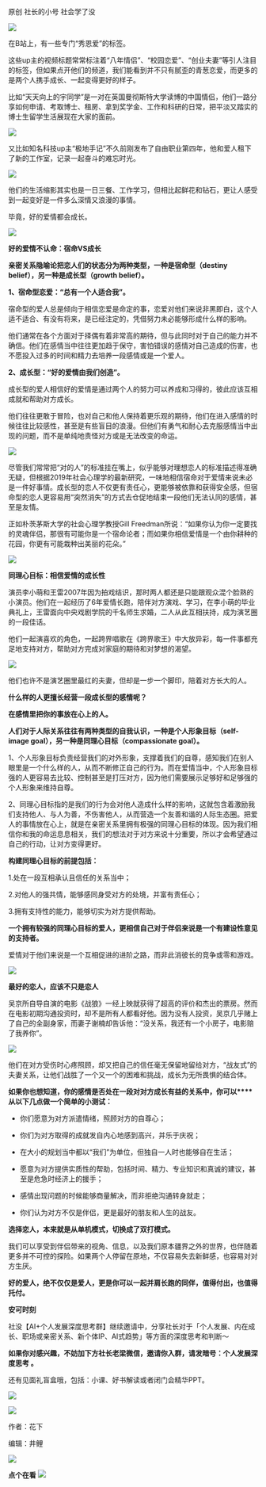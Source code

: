 原创 社长的小号 社会学了没 

![](https://mmbiz.qpic.cn/mmbiz_gif/3M1Z7d4jvjY5Y0szbKBJbxpcUiaYiado0gRdtw7V5qxDbBq2OSATYPObCjUR8KoNazQaVbtQZMLksFQnW2vDqibbQ/640?wx_fmt=gif)  

  

在B站上，有一些专门“秀恩爱”的标签。

这些up主的视频标题常常标注着“八年情侣”、“校园恋爱”、“创业夫妻”等引人注目的标签，但如果点开他们的频道，我们能看到并不只有腻歪的青葱恋爱，而更多的是两个人携手成长、一起变得更好的样子。

比如“天天向上的宇同学”是一对在英国曼彻斯特大学读博的中国情侣，他们一路分享如何申请、考取博士、租房、拿到奖学金、工作和科研的日常，把平淡又踏实的博士生留学生活展现在大家的面前。

  

![](https://mmbiz.qpic.cn/mmbiz_jpg/3M1Z7d4jvjY5Y0szbKBJbxpcUiaYiado0gX2TfMEdL3GJhqQr3PtNLOInmyB4y9Micg3ibr4GaXN11qarWlCDicQgeQ/640?wx_fmt=jpeg)

又比如知名科技up主“极地手记”不久前刚发布了自由职业第四年，他和爱人租下了新的工作室，记录一起奋斗的难忘时光。

  

![](https://mmbiz.qpic.cn/mmbiz_jpg/3M1Z7d4jvjY5Y0szbKBJbxpcUiaYiado0g5b3EqbjAiaoMGZyFbnMg6OMHjctiatzwf0uHuAVaajmaicExOy2KwuRGg/640?wx_fmt=jpeg)

他们的生活缩影其实也是一日三餐、工作学习，但相比起鲜花和钻石，更让人感受到一起变好是一件多么深情又浪漫的事情。

毕竟，好的爱情都会成长。

  

![](https://mmbiz.qpic.cn/mmbiz_png/3M1Z7d4jvjbR1NtZj4lWHt9hanjViacA8akGOzo8Ia1YuoPula5ibxE5SQG4DSnJeialFPULn70NgfoCHTOLCyE0Q/640?wx_fmt=png)

**好的爱情不认命：宿命VS成长**

  

**亲密关系隐喻论把恋人们的状态分为两种类型，一种是宿命型（destiny belief），另一种是成长型（growth belief）。**

**1、宿命型恋爱：“总有一个人适合我”。**

宿命型的爱人总是倾向于相信恋爱是命定的事，恋爱对他们来说非黑即白，这个人适不适合、有没有将来，是已经注定的，凭借努力未必能够形成什么样的影响。

  

他们通常在各个方面对于择偶有着非常高的期待，但与此同时对于自己的能力并不确信。他们在感情当中往往更加趋于保守，害怕错误的感情对自己造成的伤害，也不愿投入过多的时间和精力去培养一段感情或是一个爱人。

**2、成长型：“好的爱情由我们创造”。**

成长型的爱人相信好的爱情是通过两个人的努力可以养成和习得的，彼此应该互相成就和帮助对方成长。

  

他们往往更敢于冒险，也对自己和他人保持着更乐观的期待，他们在进入感情的时候往往比较感性，甚至是有些盲目的浪漫。但他们有勇气和耐心去克服感情当中出现的问题，而不是单纯地责怪对方或是无法改变的命运。

![](https://mmbiz.qpic.cn/mmbiz_jpg/3M1Z7d4jvjY5Y0szbKBJbxpcUiaYiado0gMHXhNKURfLiagXHFHRW0EeoCsQibvt6SYic3RquicTs8t6jqD9sOZyOrHQ/640?wx_fmt=jpeg)

尽管我们常常把“对的人”的标准挂在嘴上，似乎能够对理想恋人的标准描述得准确无疑，但根据2019年社会心理学的最新研究，一味地相信宿命对于爱情来说未必是一件好事情。成长型的恋人不仅更有责任心，更能够被依靠和获得安全感，但宿命型的恋人更容易用“突然消失”的方式去仓促地结束一段他们无法认同的感情，甚至是友情。

正如朴茨茅斯大学的社会心理学教授Gill Freedman所说：“如果你认为你一定要找的灵魂伴侣，那很有可能你是一个宿命论者；而如果你相信爱情是一个由你耕种的花园，你更有可能栽种出美丽的花朵。”

  

  

![](https://mmbiz.qpic.cn/mmbiz_png/3M1Z7d4jvjbR1NtZj4lWHt9hanjViacA8XcVjK1BI7bDfZbB4pQJc8VSiarS4MRxoXzX3v7VnhI8n2ffJZHgKfIA/640?wx_fmt=png)

**同理心目标：相信爱情的成长性**

演员李小萌和王雷2007年因为拍戏结识，那时两人都还是只能跟观众混个脸熟的小演员。他们在一起经历了6年爱情长跑，陪伴对方演戏、学习，在李小萌的毕业典礼上，王雷面向中央戏剧学院的千名师生求婚，二人从此互相扶持，成为演艺圈的一段佳话。

  

他们一起演喜欢的角色，一起跨界唱歌在《跨界歌王》中大放异彩，每一件事都充足地支持对方，帮助对方完成对家庭的期待和对梦想的渴望。

![](https://mmbiz.qpic.cn/mmbiz_jpg/3M1Z7d4jvjY5Y0szbKBJbxpcUiaYiado0gcOVcj7AbO0dN0geEQTHGuibCaSPdey8iaJetJrtGosEglyXHw7b6XCKg/640?wx_fmt=jpeg)

他们也许不是演艺圈里最红的夫妻，但却是一步一个脚印，陪着对方长大的人。

**什么样的人更擅长经营一段成长型的感情呢？**

**在感情里把你的事放在心上的人。**

**人们对于人际关系往往有两种类型的自我认识，一种是个人形象目标（self-image goal），另一种是同理心目标（compassionate goal）。**

1、个人形象目标负责经营我们的对外形象，支撑着我们的自尊，感知我们在别人眼里是一个什么样的人，从而不断修正自己的行为。而在爱情当中，个人形象目标强的人更容易去比较、控制甚至是打压对方，因为他们需要展示足够好和足够强的个人形象来维持自尊。

2、同理心目标指的是我们的行为会对他人造成什么样的影响，这就包含着激励我们支持他人、与人为善，不伤害他人，从而营造一个友善和谐的人际生态圈。把爱人的事情放在心上，就是在亲密关系里拥有极强的同理心目标的体现。因为我们相信你和我的命运息息相关，我们的想法对于对方来说十分重要，所以才会希望通过自己的行动，让对方变得更好。

**构建同理心目标的前提包括：**

1.处在一段互相承认且信任的关系当中；

2.对他人的强共情，能够感同身受对方的处境，并富有责任心；

3.拥有支持性的能力，能够切实为对方提供帮助。

**一个拥有较强的同理心目标的爱人，更相信自己对于伴侣来说是一个有建设性意见的支持者。**

  

爱情对于他们来说是一个互相促进的进阶之路，而非此消彼长的竞争或零和游戏。

  

![](https://mmbiz.qpic.cn/mmbiz_png/3M1Z7d4jvjbR1NtZj4lWHt9hanjViacA86oGX9aDgOcE0vjXBp0RUtI6xsLGF50LPIZlpibicurvWzpLF6Yr8iaFiaA/640?wx_fmt=png)

**最好的恋人，应该不只是恋人**

吴京所自导自演的电影《战狼》一经上映就获得了超高的评价和杰出的票房。然而在电影初期沟通投资时，却不是所有人都看好他。因为没有人投资，吴京几乎赌上了自己的全副身家，而妻子谢楠却告诉他：“没关系，我还有一个小房子，电影赔了我养你”。

![](https://mmbiz.qpic.cn/mmbiz_jpg/3M1Z7d4jvjY5Y0szbKBJbxpcUiaYiado0g3GQibV8uVd2EBib734juVCbf9nvbsojyK2MWa8sOELBzGtEO5fub6YHg/640?wx_fmt=jpeg)

他们在对方受伤时心疼照顾，却又把自己的信任毫无保留地留给对方，“战友式”的夫妻关系，让他们战胜了一个又一个的困难和挑战，成长为无所畏惧的结合体。

**如果你也想知道，你的感情是否处在一段对对方成长有益的关系中，你可以****从以下几点做一个简单的小测试：**

- 你们愿意为对方派遣情绪，照顾对方的自尊心；
    
- 你们为对方取得的成就发自内心地感到高兴，并乐于庆祝；
    
- 在大小的规划当中都以“我们”为单位，但独自一人时也能够自在生活；
    
- 愿意为对方提供实质性的帮助，包括时间、精力、专业知识和真诚的建议，甚至是危急时经济上的援手；
    
- 感情出现问题的时候能够商量解决，而非拒绝沟通转身就走；
    
- 你们认为对方不仅是伴侣，更是最好的朋友和人生的战友。
    

**选择恋人，本来就是从单机模式，切换成了双打模式。**

  

我们可以享受到伴侣带来的视角、信息，以及我们原本疆界之外的世界，也伴随着更多并不可控的探险。如果两个人停留在原地，不仅容易失去新鲜感，也容易对对方生厌。

  

**好的爱人，绝不仅仅是爱人，更是你可以一起并肩长跑的同伴，值得付出，也值得托付。**

**安可时刻**

  

社没【AI+个人发展深度思考群】继续邀请中，分享社长对于「个人发展、内在成长、职场或亲密关系、新个体IP、AI式趋势」等方面的深度思考和判断～

**如果你对感兴趣，不妨加下方社长老梁微信，邀请你入群，请发暗号：个人发展深度思考 。**

  

还有见面礼盲盒哦，包括：小课、好书解读或者闭门会精华PPT。

  
![](https://mmbiz.qpic.cn/mmbiz_jpg/3M1Z7d4jvjaVyfibnrxr0UJghoC0V1sWm08TlibCdtgH2dD1kwOkHIYDAR0YrbjaUtiaOtzdaC3wPwcBJ2BBd3BAg/640?wx_fmt=jpeg&wxfrom=5&wx_lazy=1&wx_co=1)

  

![](https://mmbiz.qpic.cn/mmbiz_jpg/HN2DkSSRf9jzibWGssRXvrXzKSofSJLLPodlvlvymvKAib8G3anIaxEMLHq9zahd9VkKGyyEqicibm52YUl7V3s54g/640?wx_fmt=jpeg&wxfrom=5&wx_lazy=1&wx_co=1)

作者：花下

编辑：井鲤

  

![](https://mmbiz.qpic.cn/mmbiz_png/3M1Z7d4jvjZ0tHSOpvjm8k1mPVibnxOjnqLia4649oLII8VG38ic0MRhDGQlNyKENbKyCNd8p5gndNYg9GKUlFxuQ/640?wx_fmt=png&wxfrom=5&wx_lazy=1&wx_co=1)

**点个在看** ![](https://mmbiz.qpic.cn/mmbiz_gif/HN2DkSSRf9jzibWGssRXvrXzKSofSJLLPsWzX0LmBiaRnqy2QwYE1Auo4WCsaibmEgQuhXmnufaVw9pZ0Lpsyma0w/640?wx_fmt=gif&wxfrom=5&wx_lazy=1)